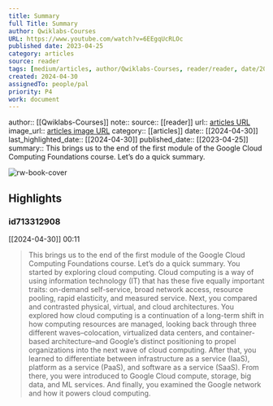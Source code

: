 ```yaml
---
title: Summary
full Title: Summary
author: Qwiklabs-Courses
URL: https://www.youtube.com/watch?v=6EEgqUcRLOc
published date: 2023-04-25
category: articles
source: reader
tags: [medium/articles, author/Qwiklabs-Courses, reader/reader, date/2024-04-30, area/reader]
created: 2024-04-30
assignedTo: people/pal
priority: P4
work: document
---
```

author:: [[Qwiklabs-Courses]]
note:: 
source:: [[reader]]
url:: [articles URL](https://www.youtube.com/watch?v=6EEgqUcRLOc)
image_url:: [articles image URL](https://i.ytimg.com/vi/6EEgqUcRLOc/maxresdefault.jpg?sqp=-oaymwEmCIAKENAF8quKqQMa8AEB-AH-CYAC0AWKAgwIABABGCcgZSgyMA8=&rs=AOn4CLA9JqtyZ1pdE_NMmdBCK2YT8evjWA)
category:: [[articles]]
date:: [[2024-04-30]]
last_highlighted_date:: [[2024-04-30]]
published_date:: [[2023-04-25]]
summary:: This brings us to the end of the first module of the Google Cloud Computing Foundations course. Let’s do a quick summary.


![rw-book-cover](https://i.ytimg.com/vi/6EEgqUcRLOc/maxresdefault.jpg?sqp=-oaymwEmCIAKENAF8quKqQMa8AEB-AH-CYAC0AWKAgwIABABGCcgZSgyMA8=&rs=AOn4CLA9JqtyZ1pdE_NMmdBCK2YT8evjWA)

## Highlights
### id713312908
[[2024-04-30]] 00:11
> This brings us to the end of the first module of the Google Cloud Computing Foundations course. Let’s do a quick summary. You started by exploring cloud computing. Cloud computing is a way of using information technology (IT) that has these five equally important traits: on-demand self-service, broad network access, resource pooling, rapid elasticity, and measured service. Next, you compared and contrasted physical, virtual, and cloud architectures.
> You explored how cloud computing is a continuation of a long-term shift in how computing resources are managed, looking back through three different waves–colocation, virtualized data centers, and container-based architecture–and Google’s distinct positioning to propel organizations into the next wave of cloud computing. After that, you learned to differentiate between infrastructure as a service (IaaS), platform as a service (PaaS), and software as a service (SaaS). From there, you were introduced to Google Cloud compute, storage, big data, and ML services.
> And finally, you examined the Google network and how it powers cloud computing.


